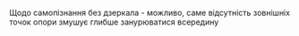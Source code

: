 Щодо самопізнання без дзеркала - можливо, саме відсутність зовнішніх точок опори змушує глибше занурюватися всередину
